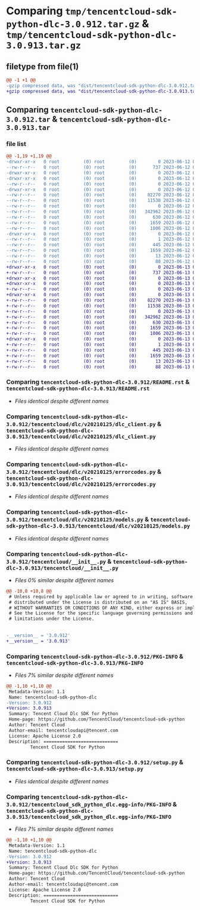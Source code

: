 # Comparing `tmp/tencentcloud-sdk-python-dlc-3.0.912.tar.gz` & `tmp/tencentcloud-sdk-python-dlc-3.0.913.tar.gz`

## filetype from file(1)

```diff
@@ -1 +1 @@
-gzip compressed data, was "dist/tencentcloud-sdk-python-dlc-3.0.912.tar", last modified: Mon Jun 12 03:02:06 2023, max compression
+gzip compressed data, was "dist/tencentcloud-sdk-python-dlc-3.0.913.tar", last modified: Tue Jun 13 02:09:52 2023, max compression
```

## Comparing `tencentcloud-sdk-python-dlc-3.0.912.tar` & `tencentcloud-sdk-python-dlc-3.0.913.tar`

### file list

```diff
@@ -1,19 +1,19 @@
-drwxr-xr-x   0 root         (0) root         (0)        0 2023-06-12 03:02:06.000000 tencentcloud-sdk-python-dlc-3.0.912/
--rw-r--r--   0 root         (0) root         (0)      737 2023-06-12 03:02:06.000000 tencentcloud-sdk-python-dlc-3.0.912/README.rst
-drwxr-xr-x   0 root         (0) root         (0)        0 2023-06-12 03:02:06.000000 tencentcloud-sdk-python-dlc-3.0.912/tencentcloud/
-drwxr-xr-x   0 root         (0) root         (0)        0 2023-06-12 03:02:06.000000 tencentcloud-sdk-python-dlc-3.0.912/tencentcloud/dlc/
--rw-r--r--   0 root         (0) root         (0)        0 2023-06-12 03:02:06.000000 tencentcloud-sdk-python-dlc-3.0.912/tencentcloud/dlc/__init__.py
-drwxr-xr-x   0 root         (0) root         (0)        0 2023-06-12 03:02:06.000000 tencentcloud-sdk-python-dlc-3.0.912/tencentcloud/dlc/v20210125/
--rw-r--r--   0 root         (0) root         (0)    82270 2023-06-12 03:02:06.000000 tencentcloud-sdk-python-dlc-3.0.912/tencentcloud/dlc/v20210125/dlc_client.py
--rw-r--r--   0 root         (0) root         (0)    11538 2023-06-12 03:02:06.000000 tencentcloud-sdk-python-dlc-3.0.912/tencentcloud/dlc/v20210125/errorcodes.py
--rw-r--r--   0 root         (0) root         (0)        0 2023-06-12 03:02:06.000000 tencentcloud-sdk-python-dlc-3.0.912/tencentcloud/dlc/v20210125/__init__.py
--rw-r--r--   0 root         (0) root         (0)   342962 2023-06-12 03:02:06.000000 tencentcloud-sdk-python-dlc-3.0.912/tencentcloud/dlc/v20210125/models.py
--rw-r--r--   0 root         (0) root         (0)      630 2023-06-12 03:02:06.000000 tencentcloud-sdk-python-dlc-3.0.912/tencentcloud/__init__.py
--rw-r--r--   0 root         (0) root         (0)     1659 2023-06-12 03:02:06.000000 tencentcloud-sdk-python-dlc-3.0.912/PKG-INFO
--rw-r--r--   0 root         (0) root         (0)     1006 2023-06-12 03:02:06.000000 tencentcloud-sdk-python-dlc-3.0.912/setup.py
-drwxr-xr-x   0 root         (0) root         (0)        0 2023-06-12 03:02:06.000000 tencentcloud-sdk-python-dlc-3.0.912/tencentcloud_sdk_python_dlc.egg-info/
--rw-r--r--   0 root         (0) root         (0)        1 2023-06-12 03:02:06.000000 tencentcloud-sdk-python-dlc-3.0.912/tencentcloud_sdk_python_dlc.egg-info/dependency_links.txt
--rw-r--r--   0 root         (0) root         (0)      445 2023-06-12 03:02:06.000000 tencentcloud-sdk-python-dlc-3.0.912/tencentcloud_sdk_python_dlc.egg-info/SOURCES.txt
--rw-r--r--   0 root         (0) root         (0)     1659 2023-06-12 03:02:06.000000 tencentcloud-sdk-python-dlc-3.0.912/tencentcloud_sdk_python_dlc.egg-info/PKG-INFO
--rw-r--r--   0 root         (0) root         (0)       13 2023-06-12 03:02:06.000000 tencentcloud-sdk-python-dlc-3.0.912/tencentcloud_sdk_python_dlc.egg-info/top_level.txt
--rw-r--r--   0 root         (0) root         (0)       88 2023-06-12 03:02:06.000000 tencentcloud-sdk-python-dlc-3.0.912/setup.cfg
+drwxr-xr-x   0 root         (0) root         (0)        0 2023-06-13 02:09:52.000000 tencentcloud-sdk-python-dlc-3.0.913/
+-rw-r--r--   0 root         (0) root         (0)      737 2023-06-13 02:09:52.000000 tencentcloud-sdk-python-dlc-3.0.913/README.rst
+drwxr-xr-x   0 root         (0) root         (0)        0 2023-06-13 02:09:52.000000 tencentcloud-sdk-python-dlc-3.0.913/tencentcloud/
+drwxr-xr-x   0 root         (0) root         (0)        0 2023-06-13 02:09:52.000000 tencentcloud-sdk-python-dlc-3.0.913/tencentcloud/dlc/
+-rw-r--r--   0 root         (0) root         (0)        0 2023-06-13 02:09:52.000000 tencentcloud-sdk-python-dlc-3.0.913/tencentcloud/dlc/__init__.py
+drwxr-xr-x   0 root         (0) root         (0)        0 2023-06-13 02:09:52.000000 tencentcloud-sdk-python-dlc-3.0.913/tencentcloud/dlc/v20210125/
+-rw-r--r--   0 root         (0) root         (0)    82270 2023-06-13 02:09:52.000000 tencentcloud-sdk-python-dlc-3.0.913/tencentcloud/dlc/v20210125/dlc_client.py
+-rw-r--r--   0 root         (0) root         (0)    11538 2023-06-13 02:09:52.000000 tencentcloud-sdk-python-dlc-3.0.913/tencentcloud/dlc/v20210125/errorcodes.py
+-rw-r--r--   0 root         (0) root         (0)        0 2023-06-13 02:09:52.000000 tencentcloud-sdk-python-dlc-3.0.913/tencentcloud/dlc/v20210125/__init__.py
+-rw-r--r--   0 root         (0) root         (0)   342962 2023-06-13 02:09:52.000000 tencentcloud-sdk-python-dlc-3.0.913/tencentcloud/dlc/v20210125/models.py
+-rw-r--r--   0 root         (0) root         (0)      630 2023-06-13 02:09:52.000000 tencentcloud-sdk-python-dlc-3.0.913/tencentcloud/__init__.py
+-rw-r--r--   0 root         (0) root         (0)     1659 2023-06-13 02:09:52.000000 tencentcloud-sdk-python-dlc-3.0.913/PKG-INFO
+-rw-r--r--   0 root         (0) root         (0)     1006 2023-06-13 02:09:52.000000 tencentcloud-sdk-python-dlc-3.0.913/setup.py
+drwxr-xr-x   0 root         (0) root         (0)        0 2023-06-13 02:09:52.000000 tencentcloud-sdk-python-dlc-3.0.913/tencentcloud_sdk_python_dlc.egg-info/
+-rw-r--r--   0 root         (0) root         (0)        1 2023-06-13 02:09:52.000000 tencentcloud-sdk-python-dlc-3.0.913/tencentcloud_sdk_python_dlc.egg-info/dependency_links.txt
+-rw-r--r--   0 root         (0) root         (0)      445 2023-06-13 02:09:52.000000 tencentcloud-sdk-python-dlc-3.0.913/tencentcloud_sdk_python_dlc.egg-info/SOURCES.txt
+-rw-r--r--   0 root         (0) root         (0)     1659 2023-06-13 02:09:52.000000 tencentcloud-sdk-python-dlc-3.0.913/tencentcloud_sdk_python_dlc.egg-info/PKG-INFO
+-rw-r--r--   0 root         (0) root         (0)       13 2023-06-13 02:09:52.000000 tencentcloud-sdk-python-dlc-3.0.913/tencentcloud_sdk_python_dlc.egg-info/top_level.txt
+-rw-r--r--   0 root         (0) root         (0)       88 2023-06-13 02:09:52.000000 tencentcloud-sdk-python-dlc-3.0.913/setup.cfg
```

### Comparing `tencentcloud-sdk-python-dlc-3.0.912/README.rst` & `tencentcloud-sdk-python-dlc-3.0.913/README.rst`

 * *Files identical despite different names*

### Comparing `tencentcloud-sdk-python-dlc-3.0.912/tencentcloud/dlc/v20210125/dlc_client.py` & `tencentcloud-sdk-python-dlc-3.0.913/tencentcloud/dlc/v20210125/dlc_client.py`

 * *Files identical despite different names*

### Comparing `tencentcloud-sdk-python-dlc-3.0.912/tencentcloud/dlc/v20210125/errorcodes.py` & `tencentcloud-sdk-python-dlc-3.0.913/tencentcloud/dlc/v20210125/errorcodes.py`

 * *Files identical despite different names*

### Comparing `tencentcloud-sdk-python-dlc-3.0.912/tencentcloud/dlc/v20210125/models.py` & `tencentcloud-sdk-python-dlc-3.0.913/tencentcloud/dlc/v20210125/models.py`

 * *Files identical despite different names*

### Comparing `tencentcloud-sdk-python-dlc-3.0.912/tencentcloud/__init__.py` & `tencentcloud-sdk-python-dlc-3.0.913/tencentcloud/__init__.py`

 * *Files 0% similar despite different names*

```diff
@@ -10,8 +10,8 @@
 # Unless required by applicable law or agreed to in writing, software
 # distributed under the License is distributed on an "AS IS" BASIS,
 # WITHOUT WARRANTIES OR CONDITIONS OF ANY KIND, either express or implied.
 # See the License for the specific language governing permissions and
 # limitations under the License.
 
 
-__version__ = '3.0.912'
+__version__ = '3.0.913'
```

### Comparing `tencentcloud-sdk-python-dlc-3.0.912/PKG-INFO` & `tencentcloud-sdk-python-dlc-3.0.913/PKG-INFO`

 * *Files 7% similar despite different names*

```diff
@@ -1,10 +1,10 @@
 Metadata-Version: 1.1
 Name: tencentcloud-sdk-python-dlc
-Version: 3.0.912
+Version: 3.0.913
 Summary: Tencent Cloud Dlc SDK for Python
 Home-page: https://github.com/TencentCloud/tencentcloud-sdk-python
 Author: Tencent Cloud
 Author-email: tencentcloudapi@tencent.com
 License: Apache License 2.0
 Description: ============================
         Tencent Cloud SDK for Python
```

### Comparing `tencentcloud-sdk-python-dlc-3.0.912/setup.py` & `tencentcloud-sdk-python-dlc-3.0.913/setup.py`

 * *Files identical despite different names*

### Comparing `tencentcloud-sdk-python-dlc-3.0.912/tencentcloud_sdk_python_dlc.egg-info/PKG-INFO` & `tencentcloud-sdk-python-dlc-3.0.913/tencentcloud_sdk_python_dlc.egg-info/PKG-INFO`

 * *Files 7% similar despite different names*

```diff
@@ -1,10 +1,10 @@
 Metadata-Version: 1.1
 Name: tencentcloud-sdk-python-dlc
-Version: 3.0.912
+Version: 3.0.913
 Summary: Tencent Cloud Dlc SDK for Python
 Home-page: https://github.com/TencentCloud/tencentcloud-sdk-python
 Author: Tencent Cloud
 Author-email: tencentcloudapi@tencent.com
 License: Apache License 2.0
 Description: ============================
         Tencent Cloud SDK for Python
```

